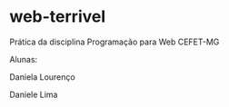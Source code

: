 # web-terrivel
Prática da disciplina Programação para Web CEFET-MG

Alunas:

Daniela Lourenço

Daniele Lima
